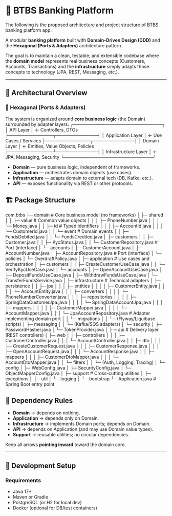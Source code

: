 # 🏦 BTBS Banking Platform

The following is the proposed architecture and project structure of BTBS banking platform app.

A modular **banking platform** built with **Domain-Driven Design (DDD)** and the **Hexagonal (Ports & Adapters)** architecture pattern.

The goal is to maintain a clean, testable, and extensible codebase where the **domain model** represents real business concepts (Customers, Accounts, Transactions) and the **infrastructure** simply adapts those concepts to technology (JPA, REST, Messaging, etc.).

---

## 🧭 Architectural Overview

### 🧩 Hexagonal (Ports & Adapters)

The system is organized around **core business logic** (the Domain) surrounded by adapter layers:
┌────────────────────────────┐
│         API Layer          │  ← Controllers, DTOs
├──────────────┬─────────────┤
│     Application Layer      │  ← Use Cases / Services
├──────────────┬─────────────┤
│      Domain Layer          │  ← Entities, Value Objects, Policies
├──────────────┴─────────────┤
│     Infrastructure Layer   │  ← JPA, Messaging, Security
└────────────────────────────┘
- **Domain** — pure business logic, independent of frameworks.
- **Application** — orchestrates domain objects (use cases).
- **Infrastructure** — adapts domain to external tech (DB, Kafka, etc.).
- **API** — exposes functionality via REST or other protocols.

## 🏗️ Package Structure
com.btbs 
├─ domain # Core business model (no frameworks)
│ ├─ shared
│ │ ├─ value # Common value objects
│ │ │ ├─ PhoneNumber.java
│ │ │ └─ Money.java
│ │ ├─ id # Typed identifiers
│ │ │ ├─ AccountId.java
│ │ │ └─ CustomerId.java
│ │ └─ event # Domain events
│ │ ├─ FundsDebited.java
│ │ └─ FundsCredited.java
│ ├─ customers
│ │ ├─ Customer.java
│ │ ├─ KycStatus.java
│ │ └─ CustomerRepository.java # Port (interface)
│ └─ accounts
│ ├─ CustomerAccount.java
│ ├─ AccountNumber.java
│ ├─ AccountRepository.java # Port (interface)
│ └─ policies
│ └─ OverdraftPolicy.java
│
├─ application # Use cases and orchestration
│ ├─ customers
│ │ ├─ CreateCustomerUseCase.java
│ │ └─ VerifyKycUseCase.java
│ └─ accounts
│ ├─ OpenAccountUseCase.java
│ ├─ DepositFundsUseCase.java
│ ├─ WithdrawFundsUseCase.java
│ └─ TransferFundsService.java
│
├─ infrastructure # Technical adapters
│ ├─ persistence
│ │ ├─ jpa
│ │ │ ├─ entities
│ │ │ │ ├─ CustomerEntity.java
│ │ │ │ └─ AccountEntity.java
│ │ │ ├─ converters
│ │ │ │ └─ PhoneNumberConverter.java
│ │ │ ├─ repositories
│ │ │ │ ├─ SpringDataCustomerJpa.java
│ │ │ │ └─ SpringDataAccountJpa.java
│ │ │ ├─ mappers
│ │ │ │ ├─ CustomerMapper.java
│ │ │ │ └─ AccountMapper.java
│ │ │ └─ JpaAccountRepository.java # Adapter implementing domain port
│ │ └─ migrations
│ │ └─ (Flyway/Liquibase scripts)
│ ├─ messaging
│ │ └─ (Kafka/SQS adapters)
│ └─ security
│ ├─ PasswordHasher.java
│ └─ TokenProvider.java
│
├  ─ api # Delivery layer (REST controllers)
│ ├─ web
│ │ ├─ controllers
│ │ │ ├─ CustomerController.java
│ │ │ └─ AccountController.java
│ │ ├─ dto
│ │ │ ├─ CreateCustomerRequest.java
│ │ │ ├─ CustomerResponse.java
│ │ │ ├─ OpenAccountRequest.java
│ │ │ └─ AccountResponse.java
│ │ ├─ mappers
│ │ │ ├─ CustomerDtoMapper.java
│ │ │ └─ AccountDtoMapper.java
│ │ └─ filters
│ │ └─ (Auth, Logging, Tracing)
│ └─ config
│ ├─ WebConfig.java
│ ├─ SecurityConfig.java
│ └─ ObjectMapperConfig.java
│
├─ support # Cross-cutting utilities
│ ├─ exceptions
│ ├─ util
│ └─ logging
│
└─ bootstrap
└─ Application.java # Spring Boot entry point

## 🔌 Dependency Rules

- **Domain** → depends on nothing.
- **Application** → depends only on Domain.
- **Infrastructure** → implements Domain ports; depends on Domain.
- **API** → depends on Application (and may use Domain value types).
- **Support** → reusable utilities; no circular dependencies.

Keep all arrows **pointing inward** toward the domain core.

---

## 🚀 Development Setup

### Requirements
- Java 17+
- Maven or Gradle
- PostgreSQL (or H2 for local dev)
- Docker (optional for DB/test containers)
